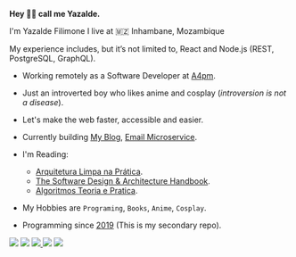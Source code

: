 <strong> Hey 👋🏻 call me Yazalde.</strong>  

I'm Yazalde Filimone I live at 🇲🇿 Inhambane, Mozambique


My experience includes, but it’s not limited to, React and Node.js  (REST, PostgreSQL, GraphQL).

- Working remotely as a Software Developer at [A4pm](https://www.a4pm.com.br).
- Just an introverted boy who likes anime and cosplay (*introversion is not a disease*).

- Let's make the web faster, accessible and easier.

- Currently building [My Blog](https://github.com/yazaldefilimonepinto/yazaldefilimone), [Email Microservice](https://github.com/yazaldefilimonepinto/email-microservice).

- I'm Reading:
  - [Arquitetura Limpa na Prática](https://pay.hotmart.com/O59619511K?checkoutMode=10).
  - [The Software Design & Architecture
Handbook](https://solidbook.io).
  - [Algoritmos Teoria e Pratica](https://www.amazon.com.br/Algoritmos-Teoria-Pr%C3%A1tica-Thomas-Cormen/dp/8535236996).
  

- My Hobbies are `Programing`, `Books`, `Anime`, `Cosplay`.

- Programming since [2019]() (This is my secondary repo).

<p align="left">
  <a href="mailto:yazaldefilimon@gmail.com" alt="Gmail">
  <img src="https://img.shields.io/badge/-Gmail-FF0000?style=flat-square&labelColor=FF0000&logo=gmail&logoColor=white&link=LINK-DO-SEU-EMAIL" /></a>

  <a href="https://www.linkedin.com/in/yazalde-filimone-65142b206/" alt="Linkedin">
  <img src="https://img.shields.io/badge/-Linkedin-0e76a8?style=flat-square&logo=Linkedin&logoColor=white&link=LINK-DO-SEU-LINKEDIN" /></a>

  <a href="https://api.whatsapp.com/send?phone=258858127038&text=oie%20Yazalde%20Filimone%20vim%20pelo%20seu%20perfil%20do%20github" alt="WhatsApp">
  <img src="https://img.shields.io/badge/-WhatsApp-25d366?style=flat-square&labelColor=25d366&logo=whatsapp&logoColor=white&link=API-DO-SEU-WHATSAPP"/>

<!--   <a href="#" alt="Instagram">
  <img src="https://img.shields.io/badge/-Instagram-DF0174?style=flat-square&labelColor=DF0174&logo=instagram&logoColor=white&link=LINK-DO-SEU-INSTAGRAM"/></a> -->
  <a href="https://twitter.com/yazaldefilimone" alt="Twitter">
  <img src="https://img.shields.io/badge/-Twitter-1D9BF0?style=flat-square&labelColor=1D9BF0&logo=twitter&logoColor=white&link=https://twitter.com/yazaldefilimone"/></a>
    <a href="https://yazaldefilimone.vercel.app/" alt="">
  <img src="https://img.shields.io/badge/-My Blog-1D9BF0?style=flat-square&labelColor=1D9BF0&&logoColor=white&link=https://yazaldefilimone.vercel.app/"/></a>
</p>



<!----<div style="display:block " align="left">
<img src="https://github-readme-stats.vercel.app/api?username=yazaldefilimonepinto&show_icons=true&?count_private=true&include_all_commits=true" height="150px"  alt="yazaldefilimonepinto github stats" />
<img src="https://github-readme-stats.vercel.app/api/top-langs/?username=yazaldefilimonepinto&hide=Makefile&layout=compact" height="150px"  alt="yazaldefilimonepinto top langs" />
</div>--->

